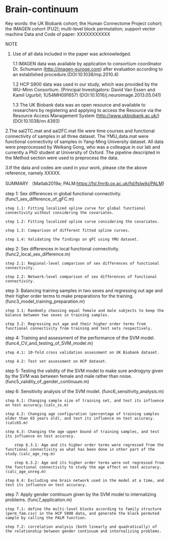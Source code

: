 # Brain-continuum
Key words: the UK Biobank cohort; the Human Connectome Project cohort; the IMAGEN cohort (FU2); multi-level block permutation; support vector machine
Data and Code of paper:
XXXXXXXXXXX

NOTE

1. Use of all data included in the paper was acknowledged.
    
    1.1 IMAGEN data was available by application to consortium coordinator Dr. Schumann (http://imagen-europe.com) after evaluation according to an established procedure.(DOI:10.1038/mp.2010.4)
    
    1.2 HCP S900 data was used in our study, which was provided by the WU-Minn Consortium. (Principal Investigators: David Van Essen and Kamil Ugurbil; 1U54MH091657) (DOI:10.1016/j.neuroimage.2013.05.041)
    
    1.3 The UK Biobank data was an open resource and available to researchers by registering and applying to access the Resource via the Resource Access Management System (http://www.ukbiobank.ac.uk/) (DOI:10.1038/nn.4393)

2.The aal2TC.mat and aal2FC.mat file were time courses and functional connectivity of samples in all three dataset. The YMU_data.mat were functional connectivity of samples in Yang-Ming University dataset. All data were preprocessed by Weikang Gong, who was a colleague in our lab and currently a PhD student at University of Oxford. The pipeline descripted in the Method section were used to preprocess the data.

3.If the data and codes are used in your work, please cite the above reference, namely XXXXX.

SUMMARY （Matlab2019a; PALM:https://fsl.fmrib.ox.ac.uk/fsl/fslwiki/PALM)

step 1: Sex differences in global functional connectivity. (func1_sex_difference_of_gFC.m)

    step 1.1: Fitting localized spline curve for global functional connectivity without considering the covariates.
    
    step 1.2: Fitting localized spline curve considering the covariates.
    
    step 1.3: Comparison of different fitted spline curves.
    
    step 1.4: Validating the findings on gFC using YMU dataset.


step 2: Sex differences in local functional connectivity. (func2_local_sex_difference.m)

    step 2.1: Regional-level comparison of sex differences of functional connectivity.
  
    step 2.2: Network-level comparison of sex differences of functional connectivity.


step 3: Balancing training samples in two sexes and regressing out age and their higher order terms to make preparations for the training. (func3_model_training_preparation.m)

    step 3.1: Randomly choosing equal female and male subjects to keep the balance between two sexes in training samples.
  
    step 3.2: Regressing out age and their higher order terms from functional connectivity from training and test sets respectively.


step 4: Training and assessment of the performance of the SVM model. (func4_CV_and_testing_of_SVM_model.m)

    step 4.1: 10-fold cross validation assessment on UK Biobank dataset.
  
    step 4.2: Test set assessment on HCP dataset.


step 5: Testing the validity of the SVM model to make sure androgyny given by the SVM was between female and male rather than noise. (func5_validity_of_gender_continuum.m)


step 6: Sensitivity analysis of the SVM model. (func6_sensitivity_analysis.m)

    step 6.1: Changing sample size of training set, and test its influence on test accuracy.(calc_ss.m)
  
    step 6.2: Changing age configuration (percentage of training samples older than 65 years old), and test its influence on test accuracy.(calc65.m)
  
    step 6.3: Changing the age upper bound of training samples, and test its influence on test accuracy.
  
        step 6.3.1: Age and its higher order terms were regressed from the functional connectivity as what has been done in other part of the study.(calc_age_reg.m)
    
        step 6.3.2: Age and its higher order terms were not regressed from the functional connectivity to study the age effect on test accuracy.(calc_age_unreg.m)
    
    step 6.4: Excluding one brain network used in the model at a time, and test its influence on test accuracy.
  

step 7: Apply gender continuum given by the SVM model to internalizing problems. (func7_application.m)

    step 7.1: define the multi-level blocks according to family structure (perm_fam.csv) in the HCP S900 data, and generate the block permuted sample by calling the PALM function.
  
    step 7.2: correlation analysis (both linearly and quadratically) of the relationship between gender continuum and internalizing problems.
